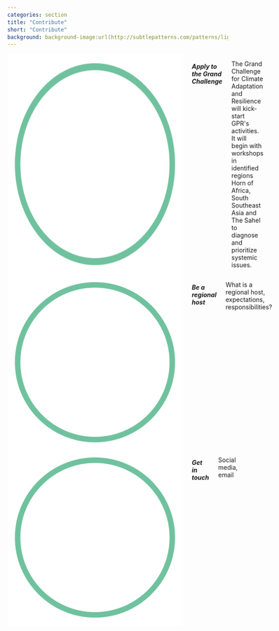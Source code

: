 ```yaml
---
categories: section
title: "Contribute"
short: "Contribute"
background: background-image:url(http://subtlepatterns.com/patterns/light_toast.png);
---
```


<div class="row">
  <div class="medium-4 small-4 columns">
  <img src="img/regional2.svg" />
	<h5>Apply to the Grand Challenge</h5>
	<p class="captions">The Grand Challenge for Climate Adaptation and Resilience will kick-start GPR's activities. It will begin with workshops in identified regions Horn of Africa, South Southeast Asia and The Sahel to diagnose and prioritize systemic issues.</p>
	</div>
  <div class="medium-4 small-4 columns">
  <img src="img/regional2.svg" />
  <h5>Be a regional host</h5>
	<p class="captions">What is a regional host, expectations, responsibilities?</p>
	</div>
  <div class="medium-4 small-4 columns">
  <img src="img/regional2.svg" />
  <h5>Get in touch</h5>
	<p class="captions">Social media, email</p>
	</div>
</div>

